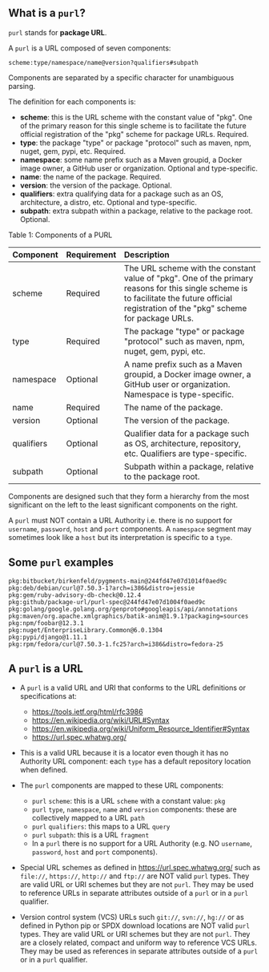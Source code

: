 ## What is a `purl`?

`purl` stands for **package URL**.

A `purl` is a URL composed of seven components:

    scheme:type/namespace/name@version?qualifiers#subpath

Components are separated by a specific character for unambiguous parsing.

The definition for each components is:

- **scheme**: this is the URL scheme with the constant value of "pkg". One of
  the primary reason for this single scheme is to facilitate the future official
  registration of the "pkg" scheme for package URLs. Required.
- **type**: the package "type" or package "protocol" such as maven, npm, nuget,
  gem, pypi, etc. Required.
- **namespace**: some name prefix such as a Maven groupid, a Docker image owner,
  a GitHub user or organization. Optional and type-specific.
- **name**: the name of the package. Required.
- **version**: the version of the package. Optional.
- **qualifiers**: extra qualifying data for a package such as an OS,
  architecture, a distro, etc. Optional and type-specific.
- **subpath**: extra subpath within a package, relative to the package root.
  Optional.


Table 1: Components of a PURL

| Component  | Requirement | Description|
| ---------- | ----------- |:------------------------------------------------------ |
| scheme     | Required    | The URL scheme with the constant value of "pkg". One of the primary reasons for this single scheme is to facilitate the future official registration of the "pkg" scheme for package URLs. |
| type       | Required    | The package "type" or package "protocol" such as maven, npm, nuget, gem, pypi, etc. |
| namespace  | Optional    | A name prefix such as a Maven groupid, a Docker image owner, a GitHub user or organization. Namespace is type-specific. |
| name       | Required    | The name of the package. |
| version    | Optional    | The version of the package.  |
| qualifiers | Optional    | Qualifier data for a package such as OS, architecture, repository, etc. Qualifiers are type-specific. |
| subpath    | Optional    | Subpath within a package, relative to the package root. |


Components are designed such that they form a hierarchy from the most significant
on the left to the least significant components on the right.


A `purl` must NOT contain a URL Authority i.e. there is no support for
`username`, `password`, `host` and `port` components. A `namespace` segment may
sometimes look like a `host` but its interpretation is specific to a `type`.


## Some `purl` examples

    pkg:bitbucket/birkenfeld/pygments-main@244fd47e07d1014f0aed9c
    pkg:deb/debian/curl@7.50.3-1?arch=i386&distro=jessie
    pkg:gem/ruby-advisory-db-check@0.12.4
    pkg:github/package-url/purl-spec@244fd47e07d1004f0aed9c
    pkg:golang/google.golang.org/genproto#googleapis/api/annotations
    pkg:maven/org.apache.xmlgraphics/batik-anim@1.9.1?packaging=sources
    pkg:npm/foobar@12.3.1
    pkg:nuget/EnterpriseLibrary.Common@6.0.1304
    pkg:pypi/django@1.11.1
    pkg:rpm/fedora/curl@7.50.3-1.fc25?arch=i386&distro=fedora-25


## A `purl` is a URL

- A `purl` is a valid URL and URI that conforms to the URL definitions or
  specifications at:

  - https://tools.ietf.org/html/rfc3986
  - https://en.wikipedia.org/wiki/URL#Syntax
  - https://en.wikipedia.org/wiki/Uniform_Resource_Identifier#Syntax
  - https://url.spec.whatwg.org/

- This is a valid URL because it is a locator even though it has no Authority
  URL component: each `type` has a default repository location when defined.

- The `purl` components are mapped to these URL components:

  - `purl` `scheme`: this is a URL `scheme` with a constant value: `pkg`
  - `purl` `type`, `namespace`, `name` and `version` components: these are
    collectively mapped to a URL `path`
  - `purl` `qualifiers`: this maps to a URL `query`
  - `purl` `subpath`: this is a URL `fragment`
  - In a `purl` there is no support for a URL Authority (e.g. NO
    `username`, `password`, `host` and `port` components).

- Special URL schemes as defined in https://url.spec.whatwg.org/ such as
  `file://`, `https://`, `http://` and `ftp://` are NOT valid `purl` types.
  They are valid URL or URI schemes but they are not `purl`.
  They may be used to reference URLs in separate attributes outside of a `purl`
  or in a `purl` qualifier.

- Version control system (VCS) URLs such `git://`, `svn://`, `hg://` or as
  defined in Python pip or SPDX download locations are NOT valid `purl` types.
  They are valid URL or URI schemes but they are not `purl`.
  They are a closely related, compact and uniform way to reference VCS URLs.
  They may be used as references in separate attributes outside of a `purl` or
  in a `purl` qualifier.
